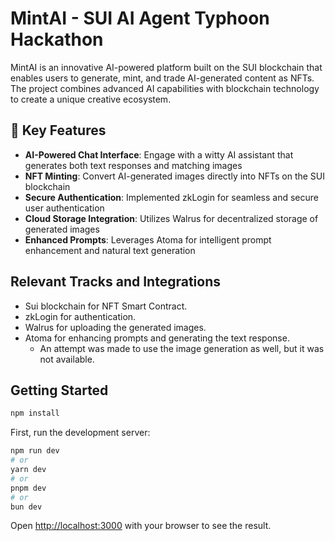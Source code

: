 
# MintAI - SUI AI Agent Typhoon Hackathon

MintAI is an innovative AI-powered platform built on the SUI blockchain that enables users to generate, mint, and trade AI-generated content as NFTs. The project combines advanced AI capabilities with blockchain technology to create a unique creative ecosystem.

## 🌟 Key Features

- **AI-Powered Chat Interface**: Engage with a witty AI assistant that generates both text responses and matching images
- **NFT Minting**: Convert AI-generated images directly into NFTs on the SUI blockchain
- **Secure Authentication**: Implemented zkLogin for seamless and secure user authentication
- **Cloud Storage Integration**: Utilizes Walrus for decentralized storage of generated images
- **Enhanced Prompts**: Leverages Atoma for intelligent prompt enhancement and natural text generation


## Relevant Tracks and Integrations
- Sui blockchain for NFT Smart Contract.
- zkLogin for authentication.
- Walrus for uploading the generated images.
- Atoma for enhancing prompts and generating the text response.
    - An attempt was made to use the image generation as well, but it was not available.


## Getting Started

```bash
npm install
```

First, run the development server:

```bash
npm run dev
# or
yarn dev
# or
pnpm dev
# or
bun dev
```

Open [http://localhost:3000](http://localhost:3000) with your browser to see the result.
